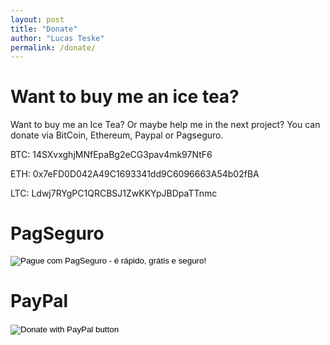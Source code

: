 ```yaml
---
layout: post
title: "Donate"
author: "Lucas Teske"
permalink: /donate/
---
```


Want to buy me an ice tea?
=========================

Want to buy me an Ice Tea? Or maybe help me in the next project? You can donate via BitCoin, Ethereum, Paypal or Pagseguro.

BTC: 14SXvxghjMNfEpaBg2eCG3pav4mk97NtF6

ETH: 0x7eFD0D042A49C1693341dd9C6096663A54b02fBA

LTC: Ldwj7RYgPC1QRCBSJ1ZwKKYpJBDpaTTnmc

PagSeguro
=========

<form action="https://pagseguro.uol.com.br/checkout/v2/donation.html" method="post">
  <input name="currency" type="hidden" value="BRL" />
  <input name="receiverEmail" type="hidden" value="lucas@teske.net.br" />
  <input name="iot" type="hidden" value="button" />
  <input alt="Pague com PagSeguro - é rápido, grátis e seguro!" name="submit" src="https://stc.pagseguro.uol.com.br/public/img/botoes/doacoes/120x53-doar.gif" type="image" />
</form>

PayPal
======

<!-- Paypal -->
<form action="https://www.paypal.com/cgi-bin/webscr" method="post" target="_top">
  <input type="hidden" name="cmd" value="_donations" />
  <input type="hidden" name="business" value="53C9DZEVRE6VA" />
  <input type="hidden" name="item_name" value="Ice Tea, New Projects and new Articles" />
  <input type="hidden" name="currency_code" value="BRL" />
  <input type="image" src="https://www.paypalobjects.com/en_US/i/btn/btn_donateCC_LG.gif" border="0" name="submit" title="PayPal - The safer, easier way to pay online!" alt="Donate with PayPal button" />
  <img alt="" border="0" src="https://www.paypal.com/en_BR/i/scr/pixel.gif" width="1" height="1" />
</form>
